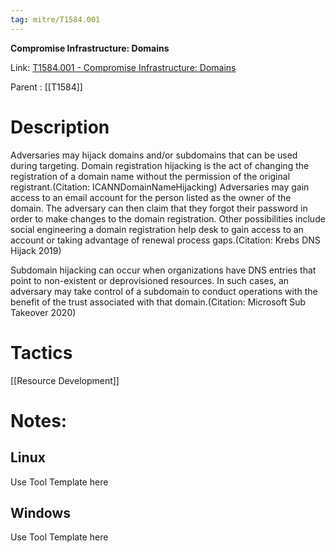 ```yaml
---
tag: mitre/T1584.001
---
```


**Compromise Infrastructure: Domains**

Link: [T1584.001 - Compromise Infrastructure: Domains](https://attack.mitre.org/techniques/T1584/001)

Parent : [[T1584]]


# Description

Adversaries may hijack domains and/or subdomains that can be used during targeting. Domain registration hijacking is the act of changing the registration of a domain name without the permission of the original registrant.(Citation: ICANNDomainNameHijacking) Adversaries may gain access to an email account for the person listed as the owner of the domain. The adversary can then claim that they forgot their password in order to make changes to the domain registration. Other possibilities include social engineering a domain registration help desk to gain access to an account or taking advantage of renewal process gaps.(Citation: Krebs DNS Hijack 2019)

Subdomain hijacking can occur when organizations have DNS entries that point to non-existent or deprovisioned resources. In such cases, an adversary may take control of a subdomain to conduct operations with the benefit of the trust associated with that domain.(Citation: Microsoft Sub Takeover 2020)

# Tactics


[[Resource Development]]


# Notes:

## Linux

Use Tool Template here

## Windows

Use Tool Template here